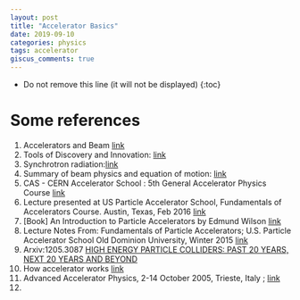 ```yaml
---
layout: post
title: "Accelerator Basics"
date: 2019-09-10
categories: physics
tags: accelerator
giscus_comments: true
---
```


- Do not remove this line (it will not be displayed)
  {:toc}

# Some references

1. Accelerators and Beam [link](https://www-oxfordscholarship-com.ezproxy.cern.ch/view/10.1093/acprof:oso/9780198508298.001.0001/acprof-9780198508298-chapter-2s)
2. Tools of Discovery and Innovation: [link](https://www.aps.org/units/dpb/upload/accel_beams_2013d_lowr.pdf)
3. Synchrotron radiation:[link](https://www.slac.stanford.edu/pubs/slacpubs/16250/slac-pub-16450.pdf)
4. Summary of beam physics and equation of motion: [link](https://warwick.ac.uk/fac/sci/physics/staff/academic/boyd/warwick_week/beamphysics/beam_physics_1.pdf)
5. CAS - CERN Accelerator School : 5th General Accelerator Physics Course [link](http://cds.cern.ch/record/235242)
6. Lecture presented at US Particle Accelerator School, Fundamentals of Accelerators Course. Austin, Texas, Feb 2016 [link](https://www.slac.stanford.edu/pubs/slacpubs/16250/slac-pub-16450.pdf)
7. [Book] An Introduction to Particle Accelerators by Edmund Wilson [link](https://www-oxfordscholarship-com.ezproxy.cern.ch/view/10.1093/acprof:oso/9780198508298.001.0001/acprof-9780198508298-chapter-2)
8. Lecture Notes From: Fundamentals of Particle Accelerators; U.S. Particle Accelerator School Old Dominion University, Winter 2015 [link](https://people.nscl.msu.edu/~lund/uspas/ap_2018/lec_lund/01.intro.pdf)
9. Arxiv:1205.3087 [HIGH ENERGY PARTICLE COLLIDERS: PAST 20 YEARS, NEXT 20 YEARS AND BEYOND](https://arxiv.org/pdf/1205.3087.pdf)
10. How accelerator works [link](https://home.cern/science/accelerators/how-accelerator-works)
11. Advanced Accelerator Physics, 2-14 October 2005, Trieste, Italy ; [link](http://cas.web.cern.ch/schools/trieste-2005)
12.

